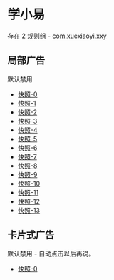 # 学小易

存在 2 规则组 - [com.xuexiaoyi.xxy](/src/apps/com.xuexiaoyi.xxy.ts)

## 局部广告

默认禁用

- [快照-0](https://i.gkd.li/import/13068836)
- [快照-1](https://i.gkd.li/import/13375502)
- [快照-2](https://i.gkd.li/import/13375559)
- [快照-3](https://i.gkd.li/import/13068811)
- [快照-4](https://i.gkd.li/import/13202990)
- [快照-5](https://i.gkd.li/import/13266356)
- [快照-6](https://i.gkd.li/import/13266362)
- [快照-7](https://i.gkd.li/import/13457114)
- [快照-8](https://i.gkd.li/import/13457204)
- [快照-9](https://i.gkd.li/import/13266689)
- [快照-10](https://i.gkd.li/import/13457210)
- [快照-11](https://i.gkd.li/import/13457302)
- [快照-12](https://i.gkd.li/import/13068819)
- [快照-13](https://i.gkd.li/import/13457380)

## 卡片式广告

默认禁用 - 自动点击以后再说。

- [快照-0](https://i.gkd.li/import/13203105)
